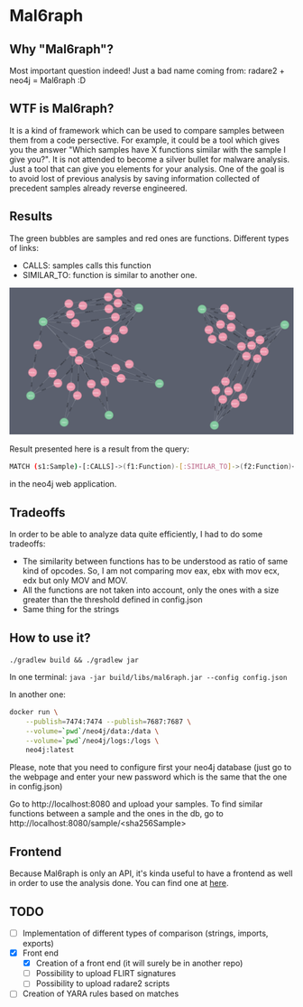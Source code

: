 # Mal6raph

## Why "Mal6raph"?

Most important question indeed! Just a bad name coming from: radare2 + neo4j = Mal6raph :D

## WTF is Mal6raph?

It is a kind of framework which can be used to compare samples between them from a code persective.
For example, it could be a tool which gives you the answer "Which samples have X functions similar with the sample I give you?".
It is not attended to become a silver bullet for malware analysis. Just a tool that can give you elements for your analysis.
One of the goal is to avoid lost of previous analysis by saving information collected of precedent samples already reverse engineered.

## Results
The green bubbles are samples and red ones are functions.
Different types of links:
* CALLS: samples calls this function
* SIMILAR_TO: function is similar to another one.

![Alt text](./docs/img/graph.png?raw=true "Result of a query after analysis")

Result presented here is a result from the query: 
```bash
MATCH (s1:Sample)-[:CALLS]->(f1:Function)-[:SIMILAR_TO]->(f2:Function)<-[:CALLS]-(s2:Sample) RETURN s1,f1,s2,f2
```

in the neo4j web application.

## Tradeoffs
In order to be able to analyze data quite efficiently, I had to do some tradeoffs:
* The similarity between functions has to be understood as ratio of same kind of opcodes. So, I am not comparing mov eax, ebx with mov ecx, edx but only MOV and MOV.
* All the functions are not taken into account, only the ones with a size greater than the threshold defined in config.json
* Same thing for the strings

## How to use it?
`./gradlew build && ./gradlew jar`

In one terminal:
`java -jar build/libs/mal6raph.jar --config config.json`

In another one:
```bash
docker run \
    --publish=7474:7474 --publish=7687:7687 \
    --volume=`pwd`/neo4j/data:/data \
    --volume=`pwd`/neo4j/logs:/logs \
    neo4j:latest
```

Please, note that you need to configure first your neo4j database (just go to the webpage and enter your new password which is the same that the one in config.json)

Go to http://localhost:8080 and upload your samples.
To find similar functions between a sample and the ones in the db, go to http://localhost:8080/sample/\<sha256Sample\>


## Frontend
Because Mal6raph is only an API, it's kinda useful to have a frontend as well in order to use the analysis done.
You can find one at [here](https://github.com/redmed666/mal6raph-client).

## TODO

* [ ] Implementation of different types of comparison (strings, imports, exports)
* [x] Front end
    * [x] Creation of a front end (it will surely be in another repo)
    * [ ] Possibility to upload FLIRT signatures
    * [ ] Possibility to upload radare2 scripts
* [ ] Creation of YARA rules based on matches